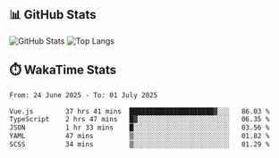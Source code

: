 ## 📊 GitHub Stats
![GitHub Stats](https://github-readme-stats.vercel.app/api?username=fe-brweb&show_icons=true&theme=shades-of-purple)
![Top Langs](https://github-readme-stats.vercel.app/api/top-langs/?username=fe-brweb&layout=compact&theme=shades-of-purple)

## ⏱️ WakaTime Stats
<!--START_SECTION:waka-->

```txt
From: 24 June 2025 - To: 01 July 2025

Vue.js        37 hrs 41 mins  █████████████████████▓░░░   86.03 %
TypeScript    2 hrs 47 mins   █▓░░░░░░░░░░░░░░░░░░░░░░░   06.35 %
JSON          1 hr 33 mins    █░░░░░░░░░░░░░░░░░░░░░░░░   03.56 %
YAML          47 mins         ▒░░░░░░░░░░░░░░░░░░░░░░░░   01.82 %
SCSS          34 mins         ▒░░░░░░░░░░░░░░░░░░░░░░░░   01.29 %
```

<!--END_SECTION:waka-->
